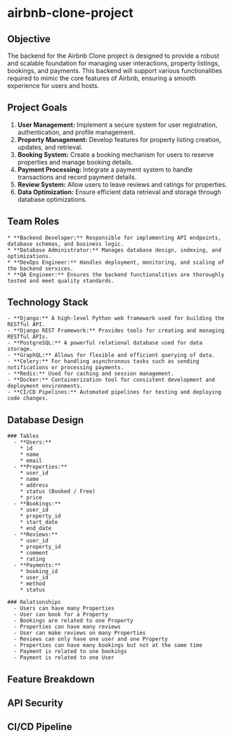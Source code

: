 # airbnb-clone-project

  ## Objective
  The backend for the Airbnb Clone project is designed to provide a robust and scalable foundation for managing user interactions, property listings, bookings, and payments. This backend will support various functionalities required to mimic the core features of Airbnb, ensuring a smooth experience for users and hosts.

  ## Project Goals
  1. **User Management:** Implement a secure system for user registration, authentication, and profile management.
  2. **Property Management:** Develop features for property listing creation, updates, and retrieval.
  3. **Booking System:** Create a booking mechanism for users to reserve properties and manage booking details.
  4. **Payment Processing:** Integrate a payment system to handle transactions and record payment details.
  5. **Review System:** Allow users to leave reviews and ratings for properties.
  6. **Data Optimization:** Ensure efficient data retrieval and storage through database optimizations.

  ## Team Roles
    * **Backend Developer:** Responsible for implementing API endpoints, database schemas, and business logic.
    * **Database Administrator:** Manages database design, indexing, and optimizations.
    * **DevOps Engineer:** Handles deployment, monitoring, and scaling of the backend services.
    * **QA Engineer:** Ensures the backend functionalities are thoroughly tested and meet quality standards.

  ## Technology Stack
    - **Django:** A high-level Python web framework used for building the RESTful API.
    - **Django REST Framework:** Provides tools for creating and managing RESTful APIs.
    - **PostgreSQL:** A powerful relational database used for data storage.
    - **GraphQL:** Allows for flexible and efficient querying of data.
    - **Celery:** For handling asynchronous tasks such as sending notifications or processing payments.
    - **Redis:** Used for caching and session management.
    - **Docker:** Containerization tool for consistent development and deployment environments.
    - **CI/CD Pipelines:** Automated pipelines for testing and deploying code changes.

  ## Database Design
    ### Tables
      - **Users:**
        * id
        * name
        * email
      - **Properties:**
        * user_id
        * name
        * address
        * status (Booked / Free)
        * price
      - **Bookings:**
        * user_id
        * property_id
        * start_date
        * end_date
      - **Reviews:**
        * user_id
        * property_id
        * comment
        * rating
      - **Payments:**
        * booking_id
        * user_id
        * method
        * status
    
    ### Relationships
      - Users can have many Properties
      - User can book for a Property
      - Bookings are related to one Property
      - Properties can have many reviews
      - User can make reviews on many Properties
      - Reviews can only have one user and one Property
      - Properties can have many bookings but not at the same time
      - Payment is related to one bookings
      - Payment is related to one User

  ## Feature Breakdown

  ## API Security

  ## CI/CD Pipeline